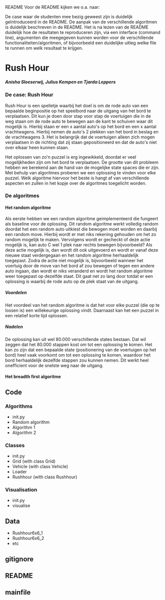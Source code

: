 README
Voor de README kijken we o.a. naar:

De case waar de studenten mee bezig geweest zijn is duidelijk geïntroduceerd in de README.
De aanpak van de verschillende algoritmen is duidelijk beschreven in de README.
Het is na lezen van de README duidelijk hoe de resultaten te reproduceren zijn, via een interface (command line), argumenten die meegegeven kunnen worden voor de verschillende functionaliteiten/algoritmen, of bijvoorbeeld een duidelijke uitleg welke file te runnen om welk resultaat te krijgen.

# Rush Hour
##### Anisha Sloeserwij, Julius Kempen en Tjarda Leppers

### De case: Rush Hour
Rush Hour is een spelletje waarbij het doel is om de rode auto van een bepaalde beginpositie op het speelbord naar de uitgang van het bord te verplaatsen.
Dit kun je doen door stap voor stap de voertuigen die in de weg staan om de rode auto te bewegen aan de kant te schuiven waar dit mogelijk is. 
Hierbij staan er een x aantal auto's op het bord en een x aantal vrachtwagens. Hierbij nemen de auto's 2 plekken van het bord in beslag en de vrachtwagens 3.
Het is belangrijk dat de voertuigen alleen zich mogen verplaatsen in de richting dat zij staan gepositioneerd en dat de auto's niet over elkaar heen kunnen staan.

Het oplossen van zo'n puzzel is erg ingewikkeld, doordat er veel mogelijkheden zijn om het bord te verplaatsen.
De grootte van dit probleem hebben we berekend aan de hand van de mogelijke state spaces die er zijn. 
Met behulp van algoritmes proberen we een oplossing te vinden voor elke puzzel. 
Welk algoritme hiervoor het beste is hangt af van verschillende aspecten en zullen in het kopje over de algoritmes toegelicht worden. 

### De algoritmes
#### Het random algoritme
Als eerste hebben we een random algoritme geimplementeerd die fungeert als baseline voor de oplossing. 
Dit random algoritme werkt volledig random doordat het een random auto uitkiest die bewogen moet worden en daarbij een random move.
Hierbij wordt er met niks rekening gehouden om het zo random mogelijk te maken. 
Vervolgens wordt er gecheckt of deze actie mogelijk is, kan auto C wel 1 plek naar rechts bewegen bijvoorbeeld?
Als deze actie mogelijk is, dan wordt dit ook uitgevoerd en wordt er vanaf deze nieuwe staat verdergegaan en het random algoritme herhaaldelijk toegepast.
Zodra de actie niet mogelijk is, bijvoorbeeld wanneer het voertuig door de move van het bord af zou bewegen of tegen een andere auto ingaan, dan wordt er niks veranderd en wordt het random algoritme weer toegepast op dezelfde staat.
Dit gaat net zo lang door totdat er een oplossing is waarbij de rode auto op de plek staat van de uitgang. 

##### Voordelen
Het voordeel van het random algoritme is dat het voor elke puzzel (die op te lossen is) een willekeurige oplossing vindt.
Daarnaast kan het een puzzel in een relatief korte tijd oplossen.

##### Nadelen
De oplossing kan uit wel 80.000 verschillende states bestaan. Dat wil zeggen dat het 80.000 stappen kost om tot een oplossing te komen. 
Het kan zo zijn dat een bepaalde state (positionering van de voertuigen op het bord) heel vaak voorkomt om tot een oplossing te komen, waardoor het bord herhaaldelijk dezelfde stappen zou kunnen nemen. Dit werkt heel onefficient voor de snelste weg naar de uitgang.

#### Het breadth first algoritme


## Code

### Algorithms
- init.py
- Random algorithm
- Algorithm 1
- Algorithm 2

### Classes
- init.py
- Grid (with class Grid)
- Vehicle (with class Vehicle)
- Loader
- Rushhour (with class Rushhour)

### Visualisation
- init.py
- visualise

## Data
- Rushhour6x6_1
- Rushhour6x6_2
- etc

## gitignore

## README

## mainfile
